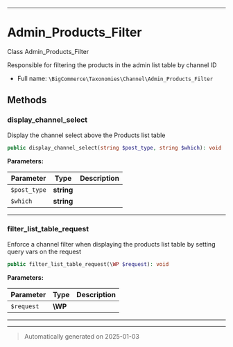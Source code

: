 ***

# Admin_Products_Filter

Class Admin_Products_Filter

Responsible for filtering the products in the admin list table by channel ID

* Full name: `\BigCommerce\Taxonomies\Channel\Admin_Products_Filter`




## Methods


### display_channel_select

Display the channel select above the Products list table

```php
public display_channel_select(string $post_type, string $which): void
```








**Parameters:**

| Parameter | Type | Description |
|-----------|------|-------------|
| `$post_type` | **string** |  |
| `$which` | **string** |  |





***

### filter_list_table_request

Enforce a channel filter when displaying the products list table
by setting query vars on the request

```php
public filter_list_table_request(\WP $request): void
```








**Parameters:**

| Parameter | Type | Description |
|-----------|------|-------------|
| `$request` | **\WP** |  |





***


***
> Automatically generated on 2025-01-03
